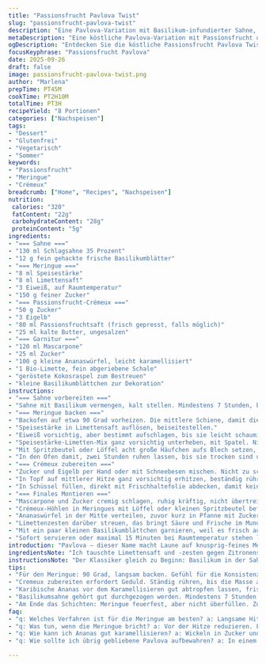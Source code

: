 ```yaml
---
title: "Passionsfrucht Pavlova Twist"
slug: "passionsfrucht-pavlova-twist"
description: "Eine Pavlova-Variation mit Basilikum-infundierter Sahne, knackiger Meringue, einem Passionsfrucht-Crémeux, karamellisierten Ananaswürfeln und gerösteten Kokosflocken. Glutenfrei, nussfrei und ohne künstliche Zusätze. Perfekt für Sommerabende, wenn die frischen Aromen richtig knallen. Durch kleine Anpassungen bei Zutaten und Zeiten entsteht ein ganz eigener Charakter, der bewährte Fehler und Unsicherheiten in der Patisserie clever umgeht."
metaDescription: "Eine köstliche Pavlova-Variation mit Passionsfrucht und Basilikum. Perfekt für das nächste Sommerfest."
ogDescription: "Entdecken Sie die köstliche Passionsfrucht Pavlova Twist. Ein Genuss für alle Sinnesfreuden, ideal für warme Sommerabende."
focusKeyphrase: "Passionsfrucht Pavlova"
date: 2025-09-26
draft: false
image: passionsfrucht-pavlova-twist.png
author: "Marlena"
prepTime: PT45M
cookTime: PT2H10M
totalTime: PT3H
recipeYield: "8 Portionen"
categories: ["Nachspeisen"]
tags:
- "Dessert"
- "Glutenfrei"
- "Vegetarisch"
- "Sommer"
keywords:
- "Passionsfrucht"
- "Meringue"
- "Crémeux"
breadcrumb: ["Home", "Recipes", "Nachspeisen"]
nutrition: 
 calories: "320"
 fatContent: "22g"
 carbohydrateContent: "28g"
 proteinContent: "5g"
ingredients:
- "=== Sahne ==="
- "130 ml Schlagsahne 35 Prozent"
- "12 g fein gehackte frische Basilikumblätter"
- "=== Meringue ==="
- "8 ml Speisestärke"
- "8 ml Limettensaft"
- "3 Eiweiß, auf Raumtemperatur"
- "150 g feiner Zucker"
- "=== Passionsfrucht-Crémeux ==="
- "50 g Zucker"
- "3 Eigelb"
- "80 ml Passionsfruchtsaft (frisch gepresst, falls möglich)"
- "25 ml kalte Butter, ungesalzen"
- "=== Garnitur ==="
- "120 ml Mascarpone"
- "25 ml Zucker"
- "100 g kleine Ananaswürfel, leicht karamellisiert"
- "1 Bio-Limette, fein abgeriebene Schale"
- "geröstete Kokosraspel zum Bestreuen"
- "kleine Basilikumblättchen zur Dekoration"
instructions:
- "=== Sahne vorbereiten ==="
- "Sahne mit Basilikum vermengen, kalt stellen. Mindestens 7 Stunden, besser über Nacht. So zieht der Basilikum Geschmack ins Fett – nicht früher schlagen, sonst zerfällt das Aroma. Ein Spritz aus frischem Basilikum hilft gegen das manchmal etwas lahme Geschmackserlebnis von Pavlovas."
- "=== Meringue backen ==="
- "Backofen auf etwa 90 Grad vorheizen. Die mittlere Schiene, damit die Hitze konstant bleibt. Backblech mit Backpapier oder Silikonmatte auslegen."
- "Speisestärke in Limettensaft auflösen, beiseitestellen."
- "Eiweiß vorsichtig, aber bestimmt aufschlagen, bis sie leicht schaumig sind – nicht komplett fest. Zucker langsam einrieseln lassen, weiter schlagen bis stabile Spitzen entstehen. Wichtig: Kein Zucker auf einmal, sonst gerinnt die Masse."
- "Speisestärke-Limetten-Mix ganz vorsichtig unterheben, mit Spatel. Nicht schlagen, sonst verloren die Luftblasen."
- "Mit Spritzbeutel oder Löffel acht große Häufchen aufs Blech setzen, großzügige Abstände. Mit Kleiner Löffelmulde in jede Meringue drücken – vorgefertigte Nestform hilft zum Schichten."
- "In den Ofen damit, zwei Stunden ruhen lassen, bis sie trocken sind und sich vom Papier lösen. Tür leicht öffnen (z.B. Holzlöffel klemmen) und weitere 1 Stunde ruhen – so knackstabil, aber innen noch zart. Hört man das leichte Knacken, passt."
- "=== Crémeux zubereiten ==="
- "Zucker und Eigelb per Hand oder mit Schneebesen mischen. Nicht zu schnell, sonst zu schaumig. Passionsfruchtsaft und Butter dafür langsam unterrühren."
- "In Topf auf mittlerer Hitze ganz vorsichtig erhitzen, beständig rühren – keine Ecken auslassen, unten etwas Kruste vermeiden, sonst Koks. Wenn erste Blasen kommen und die Creme merklich dicker wird, runter vom Herd."
- "In Schüssel füllen, direkt mit Frischhaltefolie abdecken, damit keine Haut entsteht. Abkühlen lassen, danach mindestens 50 Minuten kaltstellen – die Zeit passt für die Meringues."
- "=== Finales Montieren ==="
- "Mascarpone und Zucker cremig schlagen, ruhig kräftig, nicht übertreiben, sonst Butter. Die Basilikum-Sahne durch feines Sieb abgießen, um Feststoffe zu entfernen. Dann aufschlagen, bis weiche Spitzen – nicht steif. Cremig und leicht luftiger Effekt, das gibt Struktur."
- "Crémeux-Höhlen in Meringues mit Löffel oder kleinen Spritzbeutel befüllen. Die Basilikum-Sahne außen herum spritzen, eine hübsche Bordüre formen, optisch ansprechend, aber nicht zu formell."
- "Ananaswürfel in der Mitte verteilen, zuvor kurz in Pfanne mit Zucker und einem Hauch Butter karamellisieren (2-3 Min), damit sie süßlich und ein wenig crunchig sind."
- "Limettenzesten darüber streuen, das bringt Säure und Frische im Mundraum. Zum Schluss großzügig mit gerösteten Kokoschipps bestreuen, die bringen Biss und Aroma."
- "Mit ein paar kleinen Basilikumblättchen garnieren, weil es frisch aussieht und riecht."
- "Sofort servieren oder maximal 15 Minuten bei Raumtemperatur stehen lassen, sonst zieht Feuchtigkeit die Meringue durch und sie wird weich."
introduction: "Pavlova – dieser Name macht Laune auf knusprig-feines Meringue mit fluffiger Füllung. Nach etlichen Versuchen weiß ich, dass nicht nur das exakte Handling, sondern auch die Kombination der Zutaten das Ergebnis prägt. Anleger und Konditoren unterschätzen oft, wie entscheidend die richtige Temperatur und das Timing sind – sahartiges Falten, zu kalte Meringue, oder falsch temperierte Eier ruinieren jede Basis. Das Zusammenspiel von süß, sauer und Kräutern hier ist nicht zufällig gewählt: Basilikum statt klassischer Vanille bringt Frische und Tiefe. Passionsfruchtsaft im Crémeux gibt Säure, die man braucht, um die Süße zu glätten. Die leicht karamellisierte Ananas und geröstete Kokosnuss setzen Akzente in Textur und Aroma, die jede Portion ein kleines Erlebnis machen. Probiert man Varianten, darf man nicht einfach Zutaten tauschen, sondern muss auf Ausgewogenheit und Konsistenz achten."
ingredientsNote: "Ich tauschte Limettensaft und -zesten gegen Zitronenschale, das brachte eine mildere Säure. Man kann die Passion durch Maracuja ersetzen, auch Mango ist möglich, dann aber die Zuckeranteile anpassen. Statt Basilikum geht auch Minze, gibt eher kühle Frische. Wichtig bei Meringue: Speisestärke löst man in Zitrussaft auf – auch Zitronensaft als Alternative. Die Butter im Crémeux nicht weglassen, sonst wird es zu flüssig. Für Ananaswürfel sollten sie frisch und fest sein, Dose ist zu wässrig, karamellisieren in der Pfanne gibt außerdem extra Aroma. Sahne unbedingt gut gekühlt und frisch. Mascarpone möglichst aus dem Kühlschrank holen und vorher etwa zehn Minuten temperieren; ist er zu kalt, schlägt er sich schlechter auf."
instructionsNote: "Der Klassiker gleich zu Beginn: Basilikum in der Sahne einziehen lassen, damit sich die Blätter entfalten – besser über Nacht, immer im Kühlschrank. Meringue bei etwa 90 Grad backen, nicht höher, sonst reißt die Oberfläche. Es ist kein Zeitrennen – besser zwei Stunden und danach offener Ofen als zu schnell und Innen roh. Beim Crémeux hilft es, ständig zu rühren mit einem hitzebeständigen Silikonspatel, bis man ein Pochier-Ei-ähnliches Gefühl in der Creme in der Pfanne spürt (wenn sie Haftung zeigt, nicht mehr ganz flüssig). Cremez ohne Haut abdecken, sonst klappt das nicht. Beim Montieren: Mascarpone cremig, dann Sahne steif, beide aufschlagen getrennt, sonst verkrampft es. Etwas Fingerspitzengefühl beim Befüllen der Meringues – zu viel Crémeux macht sie schnell feucht. Frische Kälte verhindert das etwas. Letztlich gehört Geduld dazu, manchmal ist die Struktur schwer einzuschätzen, aber mit dem Knacken beim Anfassen des Meringues hat man gute Indikatoren."
tips:
- "Für den Meringue: 90 Grad, langsam backen. Gefühl für die Konsistenz. Hört man das leicht Knacken, die Meringue ist fertig. Kein Zucker auf einmal, sonst gerinnt. Das gibt Stabilität. Für mehr Aromen, Limettensaft durch Zitronenschale ersetzen."
- "Cremeux zubereiten erfordert Geduld. Ständig rühren, bis die Masse angenehm dick wird. Gefühl wie bei Pochier-Eiern. Wenn diese Struktur da ist, vom Herd nehmen. Abdecken mit Folie. Hautbildung vermeiden. Kühlung ist wichtig."
- "Karibische Ananas vor dem Karamellisieren gut abtropfen lassen, frisch und fest ist nötig. Karamellisieren mit Zucker und Butter bringt Süße. Und Crunch. Kommt aufs Plättchen. Sicherstellen, dass die Ananas schön warm ist, wenn serviert."
- "Basilikumsahne gehört gut durchgezogen werden. Mindestens 7 Stunden – besser über Nacht. Damit kommt der Geschmack. Ansonsten verliert man das Aroma. Sahne immer kühl halten. Wenn sie zu warm ist, gelingt das nicht."
- "Am Ende das Schichten: Meringue feuerfest, aber nicht überfüllen. Zu viel Crémeux kann weich machen. Man muss ein Gefühl dafür entwickeln. Eine Balance finden mit der Füllung. Wissend, dass jeder Bissen ein Genuss sein sollte."
faq:
- "q: Welches Verfahren ist für die Meringue am besten? a: Langsame Hitze, 90 Grad für Konsistenz. Geduld ist der Schlüssel. Überfüllung vermeiden. Klare Form ist wichtig."
- "q: Was tun, wenn die Meringue bricht? a: Vor der Hitze reduzieren. Für perfekte Struktur. Zu schnell backen, unruhige Oberfläche. Kühle beachten, damit sie knackig bleibt."
- "q: Wie kann ich Ananas gut karamellisieren? a: Wickeln in Zucker und Butter, kurz in der Pfanne. Frisch, nicht wässrig, ideal zum Verzehr. Das bringt das Aroma hervorsticht."
- "q: Wie sollte ich übrig gebliebene Pavlova aufbewahren? a: In einem luftdichten Behälter lagern. Für optimale Frische. Meringue bleibt knusprig. Aber dennoch: Die Feuchtigkeit vermeiden ist die Herausforderung."

---
```

